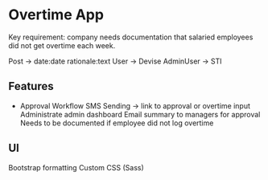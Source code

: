 # Overtime App
Key requirement: company needs documentation that salaried employees did not get overtime each week.

Post -> date:date rationale:text
User -> Devise
AdminUser -> STI

## Features
- Approval Workflow
SMS Sending -> link to approval or overtime input
Administrate admin dashboard
Email summary to managers for approval
Needs to be documented if employee did not log overtime

## UI
Bootstrap formatting
Custom CSS (Sass)
